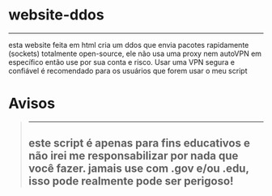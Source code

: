 # website-ddos
------------------------------------------------------------------------------------------------------------------------------------------------
esta website feita em html cria um ddos que envia pacotes rapidamente (sockets) totalmente open-source, ele não usa uma proxy nem autoVPN em específico então use por sua conta e risco. Usar uma VPN segura e confiável é recomendado para os usuários que forem usar o meu script


# Avisos
>------------------------------------------------------------------------------------------------------------------------------------------------
> este script é apenas para fins educativos e não irei me responsabilizar por nada que você fazer.
> jamais use com .gov e/ou .edu, isso pode realmente pode ser perigoso!
>------------------------------------------------------------------------------------------------------------------------------------------------
